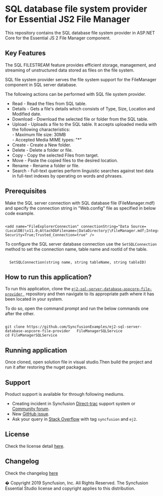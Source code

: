 # SQL database file system provider for Essential JS2 File Manager

This repository contains the SQL database file system provider in ASP.NET Core for the Essential JS 2 File Manager component.

## Key Features

The SQL FILESTREAM feature provides efficient storage, management, and streaming of unstructured data stored as files on the file system.

SQL file system provider serves the file system support for the  FileManager component in SQL server database.

The following actions can be performed with SQL file system provider.

- Read      - Read the files from SQL table.
- Details   - Gets a file's details which consists of Type, Size, Location and Modified date.
- Download  - Download the selected file or folder from the SQL table.
- Upload    - Uploads a file to the SQL table. It accepts uploaded media with the following characteristics:<br />
                - Maximum file size:  30MB<br />
                - Accepted Media MIME types: "*"<br />
- Create    - Create a New folder.
- Delete    - Delete a folder or file.
- Copy      - Copy the selected Files from target.
- Move      - Paste the copied files to the desired location.
- Rename    - Rename a folder or file.
- Search    - Full-text queries perform linguistic searches against text data in full-text indexes by operating on words and phrases.

## Prerequisites

Make the SQL server connection with SQL database file (FileManager.mdf) and specify the connection string in "Web.config" file as specified in below code example.

```

<add name="FileExplorerConnection" connectionString="Data Source=(LocalDB)\v11.0;AttachDbFilename=|DataDirectory|\FileManager.mdf;Integrated Security=True;Trusted_Connection=true" />

```

To configure the SQL server database connection use the `SetSQLConnection` method to set the connection name, table name and rootId of the table.

```
  
  SetSQLConnection(string name, string tableName, string tableID)

```

## How to run this application?

To run this application, clone the [`ej2-sql-server-database-aspcore-file-provider `](https://github.com/SyncfusionExamples/ej2-sql-server-database-aspcore-file-provider ) repository and then navigate to its appropriate path where it has been located in your system.

To do so, open the command prompt and run the below commands one after the other.

```

git clone https://github.com/SyncfusionExamples/ej2-sql-server-database-aspcore-file-provider   FileManagerSQLService
cd FileManagerSQLService

```

## Running application

Once cloned, open solution file in visual studio.Then build the project and run it after restoring the nuget packages.

## Support

Product support is available for through following mediums.

* Creating incident in Syncfusion [Direct-trac](https://www.syncfusion.com/support/directtrac/incidents?utm_source=npm&utm_campaign=filemanager) support system or [Community forum](https://www.syncfusion.com/forums/essential-js2?utm_source=npm&utm_campaign=filemanager).
* New [GitHub issue](https://github.com/syncfusion/ej2-javascript-ui-controls/issues/new).
* Ask your query in [Stack Overflow](https://stackoverflow.com/?utm_source=npm&utm_campaign=filemanager) with tag `syncfusion` and `ej2`.

## License

Check the license detail [here](https://github.com/syncfusion/ej2-javascript-ui-controls/blob/master/license).

## Changelog

Check the changelog [here](https://github.com/syncfusion/ej2-javascript-ui-controls/blob/master/controls/filemanager/CHANGELOG.md)

� Copyright 2019 Syncfusion, Inc. All Rights Reserved. The Syncfusion Essential Studio license and copyright applies to this distribution.